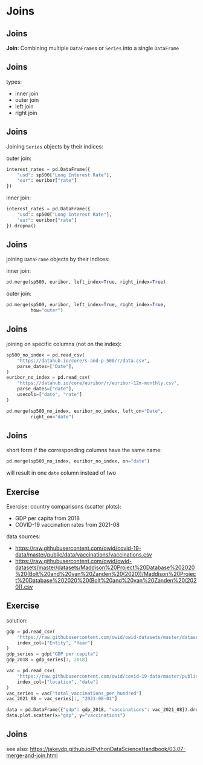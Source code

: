 # Joins

## Joins

**Join**: Combining multiple `DataFrame`s or `Series` into a single `DataFrame`

## Joins

types:

- inner join
- outer join
- left join
- right join

## Joins

Joining `Series` objects by their indices:

outer join:

```py
interest_rates = pd.DataFrame({
    "usd": sp500["Long Interest Rate"],
    "eur": euribor["rate"]
})
```

inner join:

```py
interest_rates = pd.DataFrame({
    "usd": sp500["Long Interest Rate"],
    "eur": euribor["rate"]
}).dropna()
```

## Joins

joining `DataFrame` objects by their indices:

inner join:

```py
pd.merge(sp500, euribor, left_index=True, right_index=True)
```

outer join:

```py
pd.merge(sp500, euribor, left_index=True, right_index=True,
         how="outer")
```

## Joins

joining on specific columns (not on the index):

```py
sp500_no_index = pd.read_csv(
    "https://datahub.io/core/s-and-p-500/r/data.csv",
    parse_dates=["Date"],
)
euribor_no_index = pd.read_csv(
    "https://datahub.io/core/euribor/r/euribor-12m-monthly.csv",
    parse_dates=["date"],
    usecols=["date", "rate"]
)

pd.merge(sp500_no_index, euribor_no_index, left_on="Date",
         right_on="date")
```

## Joins

short form if the corresponding columns have the same name:

```py
pd.merge(sp500_no_index, euribor_no_index, on="date")
```

will result in one `date` column instead of two

## Exercise

Exercise: country comparisons (scatter plots):

- GDP per capita from 2018
- COVID-19 vaccination rates from 2021-08

data sources:

- <https://raw.githubusercontent.com/owid/covid-19-data/master/public/data/vaccinations/vaccinations.csv>
- <https://raw.githubusercontent.com/owid/owid-datasets/master/datasets/Maddison%20Project%20Database%202020%20(Bolt%20and%20van%20Zanden%20(2020))/Maddison%20Project%20Database%202020%20(Bolt%20and%20van%20Zanden%20(2020)).csv>

## Exercise

solution:

```py
gdp = pd.read_csv(
    "https://raw.githubusercontent.com/owid/owid-datasets/master/datasets/Maddison%20Project%20Database%202020%20(Bolt%20and%20van%20Zanden%20(2020))/Maddison%20Project%20Database%202020%20(Bolt%20and%20van%20Zanden%20(2020)).csv",
    index_col=["Entity", "Year"]
)
gdp_series = gdp["GDP per capita"]
gdp_2018 = gdp_series[:, 2018]

vac = pd.read_csv(
    "https://raw.githubusercontent.com/owid/covid-19-data/master/public/data/vaccinations/vaccinations.csv",
    index_col=["location", "date"]
)
vac_series = vac["total_vaccinations_per_hundred"]
vac_2021_08 = vac_series[:, "2021-08-01"]

data = pd.DataFrame({"gdp": gdp_2018, "vaccinations": vac_2021_08}).dropna()
data.plot.scatter(x="gdp", y="vaccinations")
```

## Joins

see also: https://jakevdp.github.io/PythonDataScienceHandbook/03.07-merge-and-join.html
